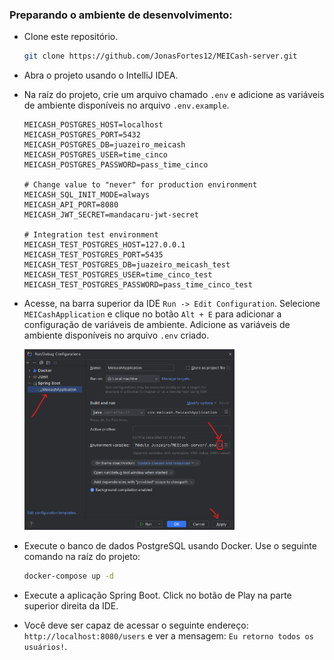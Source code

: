 

### Preparando o ambiente de desenvolvimento:

- Clone este repositório.
    ```bash
    git clone https://github.com/JonasFortes12/MEICash-server.git
    ```
- Abra o projeto usando o IntelliJ IDEA.
- Na raíz do projeto, crie um arquivo chamado `.env` e adicione as variáveis de ambiente disponíveis no arquivo `.env.example`.
    ```dotenv
    MEICASH_POSTGRES_HOST=localhost
    MEICASH_POSTGRES_PORT=5432
    MEICASH_POSTGRES_DB=juazeiro_meicash
    MEICASH_POSTGRES_USER=time_cinco
    MEICASH_POSTGRES_PASSWORD=pass_time_cinco
    
    # Change value to "never" for production environment
    MEICASH_SQL_INIT_MODE=always
    MEICASH_API_PORT=8080
    MEICASH_JWT_SECRET=mandacaru-jwt-secret
    
    # Integration test environment
    MEICASH_TEST_POSTGRES_HOST=127.0.0.1
    MEICASH_TEST_POSTGRES_PORT=5435
    MEICASH_TEST_POSTGRES_DB=juazeiro_meicash_test
    MEICASH_TEST_POSTGRES_USER=time_cinco_test
    MEICASH_TEST_POSTGRES_PASSWORD=pass_time_cinco_test

    ```
- Acesse, na barra superior da IDE `Run -> Edit Configuration`.
  Selecione `MEICashApplication` e clique no botão `Alt + E` para adicionar a configuração
  de variáveis de ambiente. Adicione as variáveis de ambiente disponíveis no arquivo `.env` criado.

  <img src="./tutorials-assets/setenv.png" width="70%">

- Execute o banco de dados PostgreSQL usando Docker. Use o seguinte comando na raíz do projeto:
    ```bash
    docker-compose up -d
    ```
- Execute a aplicação Spring Boot. Click no botão de Play na parte superior direita da IDE.
- Você deve ser capaz de acessar o seguinte endereço: `http://localhost:8080/users`
  e ver a mensagem: `Eu retorno todos os usuários!`.
